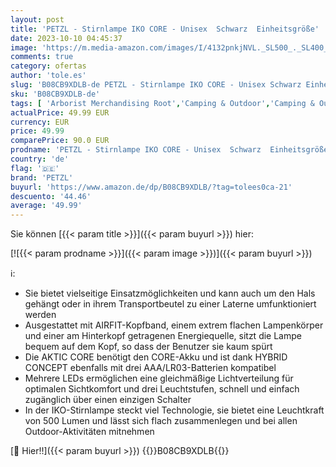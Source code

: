 ```yaml
---
layout: post
title: 'PETZL - Stirnlampe IKO CORE - Unisex  Schwarz  Einheitsgröße'
date: 2023-10-10 04:45:37
image: 'https://m.media-amazon.com/images/I/4132pnkjNVL._SL500_._SL400_.jpg'
comments: true
category: ofertas
author: 'tole.es'
slug: 'B08CB9XDLB-de PETZL - Stirnlampe IKO CORE - Unisex Schwarz Einheitsgröße'
sku: 'B08CB9XDLB-de'
tags: [ 'Arborist Merchandising Root','Camping & Outdoor','Camping & Outdoor Lampen & Laternen','OutdoorSalesSummmer2020','Self Service','Special Features Stores','Sport','Sport & Freizeit','Sport & Freizeit: Produkte mit Umwelt-Label','Sport & Outdoor Aktivitäten, Bekleidung & Ausrüstung','Sports-Promotions','Stirnlampen','ef3a019d-6628-41d5-b303-291126686917_0','ef3a019d-6628-41d5-b303-291126686917_3901','ef3a019d-6628-41d5-b303-291126686917_7401','ef3a019d-6628-41d5-b303-291126686917_8101','petzl','🇩🇪', ]
actualPrice: 49.99 EUR
currency: EUR
price: 49.99
comparePrice: 90.0 EUR
prodname: 'PETZL - Stirnlampe IKO CORE - Unisex  Schwarz  Einheitsgröße'
country: 'de'
flag: '🇩🇪'
brand: 'PETZL'
buyurl: 'https://www.amazon.de/dp/B08CB9XDLB/?tag=tolees0ca-21'
descuento: '44.46'
average: '49.99'
---
```


Sie können [{{< param title >}}]({{< param buyurl >}}) hier:

[![{{< param prodname >}}]({{< param image >}})]({{< param buyurl >}})

ℹ️:

- Sie bietet vielseitige Einsatzmöglichkeiten und kann auch um den Hals gehängt oder in ihrem Transportbeutel zu einer Laterne umfunktioniert werden
- Ausgestattet mit AIRFIT-Kopfband, einem extrem flachen Lampenkörper und einer am Hinterkopf getragenen Energiequelle, sitzt die Lampe bequem auf dem Kopf, so dass der Benutzer sie kaum spürt
- Die AKTIC CORE benötigt den CORE-Akku und ist dank HYBRID CONCEPT ebenfalls mit drei AAA/LR03-Batterien kompatibel
- Mehrere LEDs ermöglichen eine gleichmäßige Lichtverteilung für optimalen Sichtkomfort und drei Leuchtstufen, schnell und einfach zugänglich über einen einzigen Schalter
- In der IKO-Stirnlampe steckt viel Technologie, sie bietet eine Leuchtkraft von 500 Lumen und lässt sich flach zusammenlegen und bei allen Outdoor-Aktivitäten mitnehmen

[🛒 Hier!!]({{< param buyurl >}})
{{<world>}}B08CB9XDLB{{</world>}}
